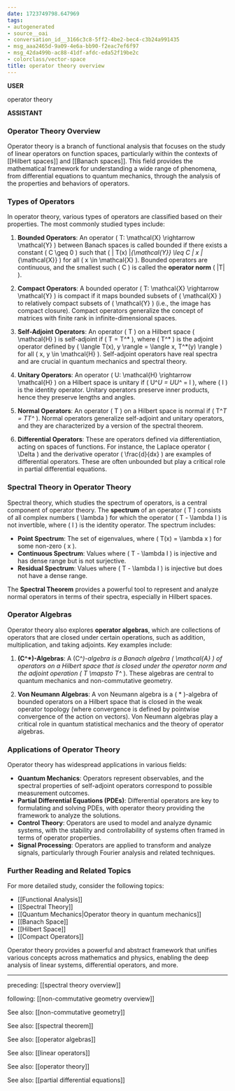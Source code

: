 ```yaml
---
date: 1723749798.647969
tags:
- autogenerated
- source__oai
- conversation_id__3166c3c8-5ff2-4be2-bec4-c3b24a991435
- msg_aaa2465d-9a09-4e6a-bb90-f2eac7ef6f97
- msg_42da499b-ac88-41df-afdc-eda52f19be2c
- colorclass/vector-space
title: operator theory overview
---
```


**USER**

operator theory


**ASSISTANT**

### Operator Theory Overview

Operator theory is a branch of functional analysis that focuses on the study of linear operators on function spaces, particularly within the contexts of [[Hilbert spaces]] and [[Banach spaces]]. This field provides the mathematical framework for understanding a wide range of phenomena, from differential equations to quantum mechanics, through the analysis of the properties and behaviors of operators.

### Types of Operators

In operator theory, various types of operators are classified based on their properties. The most commonly studied types include:

1. **Bounded Operators**: An operator \( T: \mathcal{X} \rightarrow \mathcal{Y} \) between Banach spaces is called bounded if there exists a constant \( C \geq 0 \) such that \( \| T(x) \|_{\mathcal{Y}} \leq C \| x \|_{\mathcal{X}} \) for all \( x \in \mathcal{X} \). Bounded operators are continuous, and the smallest such \( C \) is called the **operator norm** \( \|T\| \).

2. **Compact Operators**: A bounded operator \( T: \mathcal{X} \rightarrow \mathcal{Y} \) is compact if it maps bounded subsets of \( \mathcal{X} \) to relatively compact subsets of \( \mathcal{Y} \) (i.e., the image has compact closure). Compact operators generalize the concept of matrices with finite rank in infinite-dimensional spaces.

3. **Self-Adjoint Operators**: An operator \( T \) on a Hilbert space \( \mathcal{H} \) is self-adjoint if \( T = T^* \), where \( T^* \) is the adjoint operator defined by \( \langle T(x), y \rangle = \langle x, T^*(y) \rangle \) for all \( x, y \in \mathcal{H} \). Self-adjoint operators have real spectra and are crucial in quantum mechanics and spectral theory.

4. **Unitary Operators**: An operator \( U: \mathcal{H} \rightarrow \mathcal{H} \) on a Hilbert space is unitary if \( U^*U = UU^* = I \), where \( I \) is the identity operator. Unitary operators preserve inner products, hence they preserve lengths and angles.

5. **Normal Operators**: An operator \( T \) on a Hilbert space is normal if \( T^*T = TT^* \). Normal operators generalize self-adjoint and unitary operators, and they are characterized by a version of the spectral theorem.

6. **Differential Operators**: These are operators defined via differentiation, acting on spaces of functions. For instance, the Laplace operator \( \Delta \) and the derivative operator \( \frac{d}{dx} \) are examples of differential operators. These are often unbounded but play a critical role in partial differential equations.

### Spectral Theory in Operator Theory

Spectral theory, which studies the spectrum of operators, is a central component of operator theory. The **spectrum** of an operator \( T \) consists of all complex numbers \( \lambda \) for which the operator \( T - \lambda I \) is not invertible, where \( I \) is the identity operator. The spectrum includes:

- **Point Spectrum**: The set of eigenvalues, where \( T(x) = \lambda x \) for some non-zero \( x \).
- **Continuous Spectrum**: Values where \( T - \lambda I \) is injective and has dense range but is not surjective.
- **Residual Spectrum**: Values where \( T - \lambda I \) is injective but does not have a dense range.

The **Spectral Theorem** provides a powerful tool to represent and analyze normal operators in terms of their spectra, especially in Hilbert spaces.

### Operator Algebras

Operator theory also explores **operator algebras**, which are collections of operators that are closed under certain operations, such as addition, multiplication, and taking adjoints. Key examples include:

1. **\(C^*\)-Algebras**: A \(C^*\)-algebra is a Banach algebra \( \mathcal{A} \) of operators on a Hilbert space that is closed under the operator norm and the adjoint operation \( T \mapsto T^* \). These algebras are central to quantum mechanics and non-commutative geometry.

2. **Von Neumann Algebras**: A von Neumann algebra is a \( * \)-algebra of bounded operators on a Hilbert space that is closed in the weak operator topology (where convergence is defined by pointwise convergence of the action on vectors). Von Neumann algebras play a critical role in quantum statistical mechanics and the theory of operator algebras.

### Applications of Operator Theory

Operator theory has widespread applications in various fields:

- **Quantum Mechanics**: Operators represent observables, and the spectral properties of self-adjoint operators correspond to possible measurement outcomes.
- **Partial Differential Equations (PDEs)**: Differential operators are key to formulating and solving PDEs, with operator theory providing the framework to analyze the solutions.
- **Control Theory**: Operators are used to model and analyze dynamic systems, with the stability and controllability of systems often framed in terms of operator properties.
- **Signal Processing**: Operators are applied to transform and analyze signals, particularly through Fourier analysis and related techniques.

### Further Reading and Related Topics

For more detailed study, consider the following topics:

- [[Functional Analysis]]
- [[Spectral Theory]]
- [[Quantum Mechanics|Operator theory in quantum mechanics]]
- [[Banach Space]]
- [[Hilbert Space]]
- [[Compact Operators]]

Operator theory provides a powerful and abstract framework that unifies various concepts across mathematics and physics, enabling the deep analysis of linear systems, differential operators, and more.


---

preceding: [[spectral theory overview]]  


following: [[non-commutative geometry overview]]

See also: [[non-commutative geometry]]


See also: [[spectral theorem]]


See also: [[operator algebras]]


See also: [[linear operators]]


See also: [[operator theory]]


See also: [[partial differential equations]]